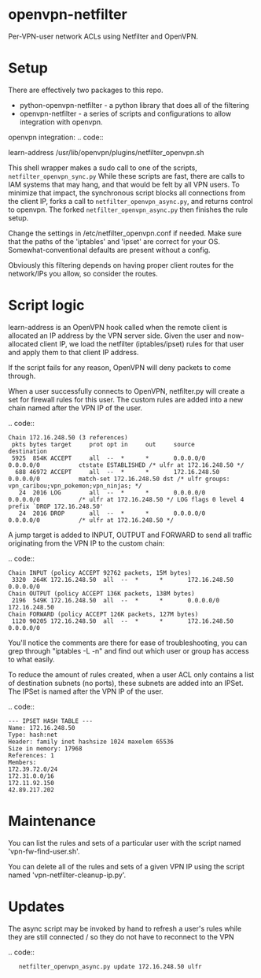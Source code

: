 openvpn-netfilter
=================

Per-VPN-user network ACLs using Netfilter and OpenVPN.

Setup
=====

There are effectively two packages to this repo.
* python-openvpn-netfilter - a python library that does all of the filtering
* openvpn-netfilter - a series of scripts and configurations to allow integration with openvpn.

openvpn integration:
.. code::

   learn-address /usr/lib/openvpn/plugins/netfilter_openvpn.sh

This shell wrapper makes a sudo call to one of the scripts, ```netfilter_openvpn_sync.py```
While these scripts are fast, there are calls to IAM systems that may hang, and that would be felt by all VPN users.
To minimize that impact, the synchronous script blocks all connections from the client IP, forks a call to ```netfilter_openvpn_async.py```, and returns control to openvpn.
The forked ```netfilter_openvpn_async.py``` then finishes the rule setup.

Change the settings in /etc/netfilter_openvpn.conf if needed.
Make sure that the paths of the 'iptables' and 'ipset' are correct for your OS.  Somewhat-conventional defaults are present without a config.

Obviously this filtering depends on having proper client routes for the network/IPs you allow, so consider the routes.

Script logic
============

learn-address is an OpenVPN hook called when the remote client is allocated an IP address by the VPN server side.  Given the user and now-allocated client IP, we load the netfilter (iptables/ipset) rules for that user and apply them to that client IP address.

If the script fails for any reason, OpenVPN will deny packets to come through.

When a user successfully connects to OpenVPN, netfilter.py will create a set for firewall rules for this user.
The custom rules are added into a new chain named after the VPN IP of the user.

.. code::

    Chain 172.16.248.50 (3 references)
     pkts bytes target     prot opt in     out     source               destination
     5925  854K ACCEPT     all  --  *      *       0.0.0.0/0            0.0.0.0/0           ctstate ESTABLISHED /* ulfr at 172.16.248.50 */
      688 46972 ACCEPT     all  --  *      *       172.16.248.50        0.0.0.0/0           match-set 172.16.248.50 dst /* ulfr groups: vpn_caribou;vpn_pokemon;vpn_ninjas; */
       24  2016 LOG        all  --  *      *       0.0.0.0/0            0.0.0.0/0           /* ulfr at 172.16.248.50 */ LOG flags 0 level 4 prefix `DROP 172.16.248.50'
       24  2016 DROP       all  --  *      *       0.0.0.0/0            0.0.0.0/0           /* ulfr at 172.16.248.50 */


A jump target is added to INPUT, OUTPUT and FORWARD to send all traffic originating from the VPN IP to the custom chain:

.. code::

    Chain INPUT (policy ACCEPT 92762 packets, 15M bytes)
     3320  264K 172.16.248.50  all  --  *      *       172.16.248.50         0.0.0.0/0
    Chain OUTPUT (policy ACCEPT 136K packets, 138M bytes)
     2196  549K 172.16.248.50  all  --  *      *       0.0.0.0/0            172.16.248.50
    Chain FORWARD (policy ACCEPT 126K packets, 127M bytes)
     1120 90205 172.16.248.50  all  --  *      *       172.16.248.50         0.0.0.0/0


You'll notice the comments are there for ease of troubleshooting, you can grep through "iptables -L -n" and find out which user or group has access to what easily.

To reduce the amount of rules created, when a user ACL only contains a list of destination subnets (no ports), these subnets are added into an IPSet.  The IPSet is named after the VPN IP of the user.

.. code::

    --- IPSET HASH TABLE ---
    Name: 172.16.248.50
    Type: hash:net
    Header: family inet hashsize 1024 maxelem 65536
    Size in memory: 17968
    References: 1
    Members:
    172.39.72.0/24
    172.31.0.0/16
    172.11.92.150
    42.89.217.202

Maintenance
===========
You can list the rules and sets of a particular user with the script named 'vpn-fw-find-user.sh'.

You can delete all of the rules and sets of a given VPN IP using the script named 'vpn-netfilter-cleanup-ip.py'.

Updates
=======

The async script may be invoked by hand to refresh a user's rules while they are still connected / so they do not have to reconnect to the VPN

.. code::

       netfilter_openvpn_async.py update 172.16.248.50 ulfr
